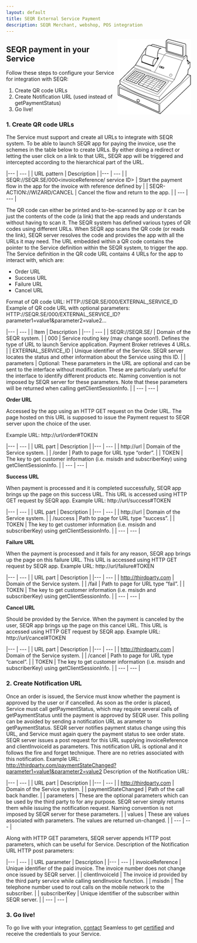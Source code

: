 ```yaml
---
layout: default
title: SEQR External Service Payment
description: SEQR Merchant, webshop, POS integration
---
```


<img src="/assets/images/cash_register_bw.png" align="right" width="200px"/>

## SEQR payment in your Service


Follow these steps to configure your Service for integration with SEQR:

1. Create QR code URLs 
2. Create Notification URL (used instead of getPaymentStatus)
3. Go live!


### 1. Create QR code URLs

The Service must support and create all URLs to integrate with SEQR system. To be able to launch SEQR app for paying the invoice, use the schemes in the table below to create URLs. 
By either doing a redirect or letting the user click on a link to that URL, SEQR app will be triggered and intercepted according to the hierarchical part of the URL.

|--- | --- |
|  URL pattern | Description |
|--- | --- |
| SEQR://SEQR.SE/000<invoiceReference/
service ID> | Start the payment flow in the app for the invoice with reference defined by <invoiceReference> |
| SEQR-ACTION://WIZARD/CANCEL | Cancel the flow and return to the app. |
| --- | --- |

The QR code can either be printed and to-be-scanned by app or it can be just the contents of the code (a link) that the app reads and understands without having to scan it. The SEQR system has defined various types of QR codes using different URLs.
When SEQR app scans the QR code (or reads the link), SEQR server resolves the code and provides the app with all the URLs it may need. 
The URL embedded within a QR code contains the pointer to the Service definition within the SEQR system, to trigger the app. The Service definition in the QR code URL contains 4 URLs for the app to interact with, which are:
* Order URL
* Success URL 
* Failure URL
* Cancel URL

Format of QR code URL:
HTTP://SEQR.SE/000/EXTERNAL_SERVICE_ID 
Example of QR code URL with optional parameters:
HTTP://SEQR.SE/000/EXTERNAL_SERVICE_ID?parameter1=value1&parameter2=value2...

|--- | --- |
|  Item | Description |
|--- | --- |
| SEQR://SEQR.SE/ | Domain of the SEQR system. |
| 000 | Service routing key (may change soon!). Defines the type of URL to launch Service application. Payment Broker retrieves 4 URLs. |
| EXTERNAL_SERVICE_ID | Unique identifier of the Service. SEQR server locates the status and other information about the Service using this ID. |
| parameters | Optional: These parameters in the URL are optional and can be sent to the interface without modification. These are particularly useful for the interface to identify different products etc. Naming convention is not imposed by SEQR server for these parameters. Note that these parameters will be returned when calling getClientSessionInfo. |
| --- | --- |


**Order URL**


Accessed by the app using an HTTP GET request on the Order URL. The page hosted on this URL is supposed to issue the Payment request to SEQR server upon the choice of the user. 

Example URL:
http://url/order#TOKEN

|--- | --- |
|  URL part | Description |
|--- | --- |
| http://url | Domain of the Service system. |
| /order | Path to page for URL type “order”. |
| TOKEN | The key to get customer information (i.e. msisdn and subscriberKey) using getClientSessionInfo. |
| --- | --- |


**Success URL** 

When payment is processed and it is completed successfully, SEQR app brings up the page on this success URL. This URL is accessed using HTTP GET request by SEQR app. 
Example URL:
http://url/success#TOKEN

|--- | --- |
|  URL part | Description |
|--- | --- |
| http://url | Domain of the Service system. |
| /success | Path to page for URL type “success”. |
| TOKEN | The key to get customer information (i.e. msisdn and subscriberKey) using getClientSessionInfo. |
| --- | --- |


**Failure URL** 

When the payment is processed and it fails for any reason, SEQR app brings up the page on this failure URL. This URL is accessed using HTTP GET request by SEQR app. 
Example URL:
http://url/failure#TOKEN

|--- | --- |
|  URL part | Description |
|--- | --- |
| http://thirdparty.com | Domain of the Service system. |
| /fail | Path to page for URL type “fail”. |
| TOKEN | The key to get customer information (i.e. msisdn and subscriberKey) using getClientSessionInfo. |
| --- | --- |


**Cancel URL** 

Should be provided by the Service. When the payment is canceled by the user, SEQR app brings up the page on this cancel URL. This URL is accessed using HTTP GET request by SEQR app. 
Example URL:
http://url/cancel#TOKEN

|--- | --- |
|  URL part | Description |
|--- | --- |
| http://thirdparty.com | Domain of the Service system. |
| /cancel | Path to page for URL type “cancel”. |
| TOKEN | The key to get customer information (i.e. msisdn and subscriberKey) using getClientSessionInfo. |
| --- | --- |


### 2. Create Notification URL 
Once an order is issued, the Service must know whether the payment is approved by the user or if cancelled. 
As soon as the order is placed, Service must call getPaymentStatus, which may require several calls of getPaymentStatus until the payment is approved by SEQR user. This polling can be avoided by sending a notification URL as arameter to getPaymentStatus. 
SEQR server notifies payment status change using this URL, and Service must again query the payment status to see order state. SEQR server issues a post request for this URL supplying invoiceReference and clientInvoiceId as parameters. This notification URL is optional and it follows the fire and forget technique. There are no retries associated with this notification. 
Example URL:
http://thirdparty.com/paymentStateChanged?parameter1=value1&parameter2=value2
Description of the Notification URL:

|--- | --- |
|  URL part | Description |
|--- | --- |
| http://thirdparty.com | Domain of the Service system. |
| paymentStateChanged | Path of the call back handler. |
| parameters | These are the optional parameters which can be used by the third party to for any purpose. SEQR server simply returns them while issuing the notification request. Naming convention is not imposed by SEQR server for these parameters. |
| values | These are values associated with parameters. The values are returned un-changed. |
| --- | --- |


Along with HTTP GET parameters, SEQR server appends HTTP post parameters, which can be useful for Service.
Description of the Notification URL HTTP post parameters:

|--- | --- |
|  URL parameter | Description |
|--- | --- |
| invoiceReference | Unique identifier of the paid invoice. The invoice number does not change once issued by SEQR server. |
| clientInvoiceId | The invoice id provided by the third party service while calling sendInvoice function. |
| msisdn | The telephone number used to rout calls on the mobile network to the subscriber. |
| subscriberKey | Unique identifier of the subscriber within SEQR server. |
| --- | --- |


### 3. Go live!

To go live with your integration, [contact](/contact) Seamless to get [certified](/merchant/reference/certification.html) and receive the credentials to your Service.



